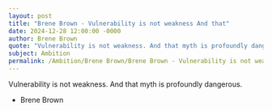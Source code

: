 ```yaml
---
layout: post
title: "Brene Brown - Vulnerability is not weakness And that"
date: 2024-12-28 12:00:00 -0000
author: Brene Brown
quote: "Vulnerability is not weakness. And that myth is profoundly dangerous."
subject: Ambition
permalink: /Ambition/Brene Brown/Brene Brown - Vulnerability is not weakness And that
---
```


Vulnerability is not weakness. And that myth is profoundly dangerous.

- Brene Brown
